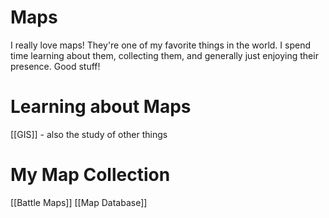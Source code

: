 # Maps

I really love maps! They're one of my favorite things in the world. I spend time learning about them, collecting them, and generally just enjoying their presence. Good stuff!



# Learning about Maps
[[GIS]] - also the study of other things


# My Map Collection

[[Battle Maps]]
[[Map Database]]